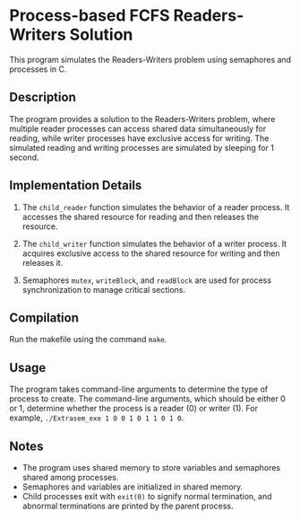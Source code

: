 # Process-based FCFS Readers-Writers Solution

This program simulates the Readers-Writers problem using semaphores and processes in C.

## Description

The program provides a solution to the Readers-Writers problem, where multiple reader processes can access shared data simultaneously for reading, while writer processes have exclusive access for writing. The simulated reading and writing processes are simulated by sleeping for 1 second.

## Implementation Details

1. The `child_reader` function simulates the behavior of a reader process. It accesses the shared resource for reading and then releases the resource.

2. The `child_writer` function simulates the behavior of a writer process. It acquires exclusive access to the shared resource for writing and then releases it.

3. Semaphores `mutex`, `writeBlock`, and `readBlock` are used for process synchronization to manage critical sections.

## Compilation

Run the makefile using the command `make`.

## Usage

The program takes command-line arguments to determine the type of process to create. The command-line arguments, which should be either 0 or 1, determine whether the process is a reader (0) or writer (1). For example, `./Extrasem_exe 1 0 0 1 0 1 1 0 1 0`.

## Notes

- The program uses shared memory to store variables and semaphores shared among processes.
- Semaphores and variables are initialized in shared memory.
- Child processes exit with `exit(0)` to signify normal termination, and abnormal terminations are printed by the parent process.

